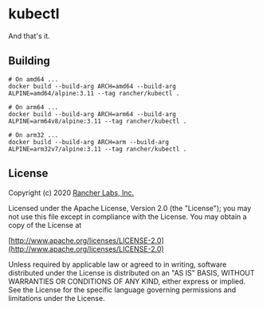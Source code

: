 # kubectl

And that's it.

## Building

```shell script
# On amd64 ...
docker build --build-arg ARCH=amd64 --build-arg ALPINE=amd64/alpine:3.11 --tag rancher/kubectl .
```

```shell script
# On arm64 ...
docker build --build-arg ARCH=arm64 --build-arg ALPINE=arm64v8/alpine:3.11 --tag rancher/kubectl .
```

```shell script
# On arm32 ...
docker build --build-arg ARCH=arm --build-arg ALPINE=arm32v7/alpine:3.11 --tag rancher/kubectl .
```

## License
Copyright (c) 2020 [Rancher Labs, Inc.](http://rancher.com)

Licensed under the Apache License, Version 2.0 (the "License");
you may not use this file except in compliance with the License.
You may obtain a copy of the License at

[http://www.apache.org/licenses/LICENSE-2.0](http://www.apache.org/licenses/LICENSE-2.0)

Unless required by applicable law or agreed to in writing, software
distributed under the License is distributed on an "AS IS" BASIS,
WITHOUT WARRANTIES OR CONDITIONS OF ANY KIND, either express or implied.
See the License for the specific language governing permissions and
limitations under the License.
